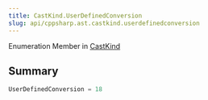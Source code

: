 ```yaml
---
title: CastKind.UserDefinedConversion
slug: api/cppsharp.ast.castkind.userdefinedconversion
---
```

Enumeration Member in [CastKind](/api/cppsharp/ast/castkind)

## Summary



```csharp
UserDefinedConversion = 18
```

